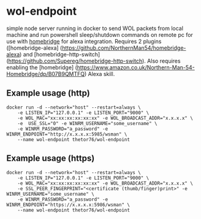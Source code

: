 # wol-endpoint
simple node server running in docker to send WOL packets from local machine and run powershell sleep/shutdown commands on remote pc for use with [homebridge](https://github.com/homebridge/homebridge) for alexa integration. Requires 2 plugins ([homebridge-alexa] (https://github.com/NorthernMan54/homebridge-alexa) and [homebridge-http-switch] (https://github.com/Supereg/homebridge-http-switch). Also requires enabling the [homebridge] (https://www.amazon.co.uk/Northern-Man-54-Homebridge/dp/B07B9QMTFQ) Alexa skill.

## Example usage (http)
```
docker run -d --network="host" --restart=always \
	-e LISTEN_IP="127.0.0.1" -e LISTEN_PORT="9000" \
	-e WOL_MAC="xx:xx:xx:xx:xx:xx" -e WOL_BROADCAST_ADDR="x.x.x.x" \
	-e  USE_SSL="0" -e WINRM_USERNAME="some_username" \
	-e WINRM_PASSWORD="a_password" -e WINRM_ENDPOINT="http://x.x.x.x:5985/wsman" \
	--name wol-endpoint thetor76/wol-endpoint
```

## Example usage (https)
```
docker run -d --network="host" --restart=always \
	-e LISTEN_IP="127.0.0.1" -e LISTEN_PORT="9000" \
	-e WOL_MAC="xx:xx:xx:xx:xx:xx" -e WOL_BROADCAST_ADDR="x.x.x.x" \
	-e SSL_PEER_FINGERPRINT="<certificate (thumb/finger)print>" -e WINRM_USERNAME="some_username" \
	-e WINRM_PASSWORD="a_password" -e WINRM_ENDPOINT="https://x.x.x.x:5986/wsman" \
	--name wol-endpoint thetor76/wol-endpoint

```
